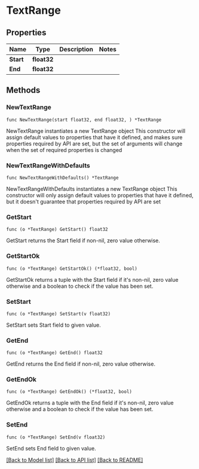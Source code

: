 # TextRange

## Properties

Name | Type | Description | Notes
------------ | ------------- | ------------- | -------------
**Start** | **float32** |  | 
**End** | **float32** |  | 

## Methods

### NewTextRange

`func NewTextRange(start float32, end float32, ) *TextRange`

NewTextRange instantiates a new TextRange object
This constructor will assign default values to properties that have it defined,
and makes sure properties required by API are set, but the set of arguments
will change when the set of required properties is changed

### NewTextRangeWithDefaults

`func NewTextRangeWithDefaults() *TextRange`

NewTextRangeWithDefaults instantiates a new TextRange object
This constructor will only assign default values to properties that have it defined,
but it doesn't guarantee that properties required by API are set

### GetStart

`func (o *TextRange) GetStart() float32`

GetStart returns the Start field if non-nil, zero value otherwise.

### GetStartOk

`func (o *TextRange) GetStartOk() (*float32, bool)`

GetStartOk returns a tuple with the Start field if it's non-nil, zero value otherwise
and a boolean to check if the value has been set.

### SetStart

`func (o *TextRange) SetStart(v float32)`

SetStart sets Start field to given value.


### GetEnd

`func (o *TextRange) GetEnd() float32`

GetEnd returns the End field if non-nil, zero value otherwise.

### GetEndOk

`func (o *TextRange) GetEndOk() (*float32, bool)`

GetEndOk returns a tuple with the End field if it's non-nil, zero value otherwise
and a boolean to check if the value has been set.

### SetEnd

`func (o *TextRange) SetEnd(v float32)`

SetEnd sets End field to given value.



[[Back to Model list]](../README.md#documentation-for-models) [[Back to API list]](../README.md#documentation-for-api-endpoints) [[Back to README]](../README.md)


